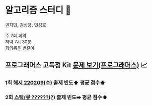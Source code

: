# 알고리즘 스터디 :100:

권지민, 김성용, 민성호

주 2회 회의  
저녁 7시 30분  
회의록은 번갈아

## 프로그래머스 고득점 Kit [문제 보기(프로그래머스)](https://programmers.co.kr/learn/challenges) :chart_with_upwards_trend:

### 1회 [해시 220209(수)](https://github.com/KKM220204/programmers220204/blob/main/programmers_highScoreKit/M1_Hash/index.md) 출제 빈도:arrow_up:  평균 점수:arrow_up:

### 2회 [스택/큐 ??????(?)](https://github.com/KKM220204/programmers220204/blob/main/programmers_highScoreKit/M2_Stack_Queue/index.md) 출제 빈도:arrow_right:  평균 점수:arrow_up:

